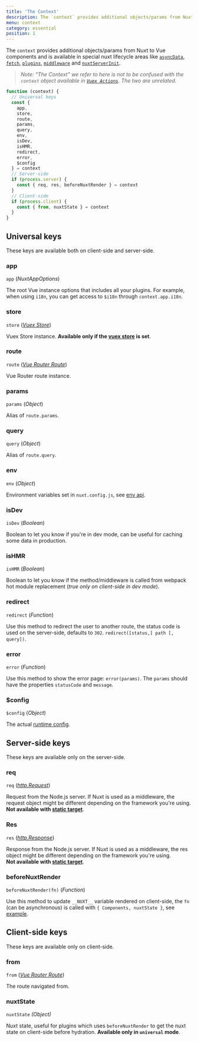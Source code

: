 ```yaml
---
title: 'The Context'
description: The `context` provides additional objects/params from Nuxt not traditionally available to Vue components. The `context` is available in special nuxt lifecycle areas like `asyncData`, `plugins`, `middlewares`, `modules`, and `store/nuxtServerInit`.
menu: context
category: essential
position: 1
---
```


The `context` provides additional objects/params from Nuxt to Vue components and is available in special nuxt lifecycle areas like [`asyncData`](/api), [`fetch`](/api/pages-fetch), [`plugins`](/guide/plugins), [`middleware`](/guide/routing#middleware) and [`nuxtServerInit`](/guide/vuex-store#the-nuxtserverinit-action).

> _Note: "The Context" we refer to here is not to be confused with the `context` object available in [`Vuex Actions`](https://vuex.vuejs.org/guide/actions.html). The two are unrelated._

```js
function (context) {
  // Universal keys
  const {
    app,
    store,
    route,
    params,
    query,
    env,
    isDev,
    isHMR,
    redirect,
    error,
    $config
  } = context
  // Server-side
  if (process.server) {
    const { req, res, beforeNuxtRender } = context
  }
  // Client-side
  if (process.client) {
    const { from, nuxtState } = context
  }
}
```

## Universal keys

These keys are available both on client-side and server-side.

### app

`app` (_NuxtAppOptions_)

The root Vue instance options that includes all your plugins. For example, when using `i18n`, you can get access to `$i18n` through `context.app.i18n`.

### store

`store` ([_Vuex Store_](https://vuex.vuejs.org/api/#vuex-store-instance-properties))

Vuex Store instance. **Available only if the [vuex store](/guide/vuex-store) is set**.

### route

`route` ([_Vue Router Route_](https://router.vuejs.org/api/#the-route-object))

Vue Router route instance.

### params

`params` (_Object_)

Alias of `route.params`.

### query

`query` (_Object_)

Alias of `route.query`.

### env

`env` (_Object_)

Environment variables set in `nuxt.config.js`, see [env api](/api/configuration-env).

### isDev

`isDev` (_Boolean_)

Boolean to let you know if you're in dev mode, can be useful for caching some data in production.

### isHMR

`isHMR` (_Boolean_)

Boolean to let you know if the method/middleware is called from webpack hot module replacement (_true only on client-side in dev mode_).

### redirect

`redirect` (_Function_)

Use this method to redirect the user to another route, the status code is used on the server-side, defaults to `302`. `redirect([status,] path [, query])`.

### error

`error` (_Function_)

Use this method to show the error page: `error(params)`. The `params` should have the properties `statusCode` and `message`.

### \$config

`$config` (_Object_)

The actual [runtime config](/guide/runtime-config).

## Server-side keys

These keys are available only on the server-side.

### req

`req` ([_http.Request_](https://nodejs.org/api/http.html#http_class_http_incomingmessage))

Request from the Node.js server. If Nuxt is used as a middleware, the request object might be different depending on the framework you're using.<br>**Not available with [static target](/guides/features/deployment-targets#static-hosting)**.

### Res

`res` ([_http.Response_](https://nodejs.org/api/http.html#http_class_http_serverresponse))

Response from the Node.js server. If Nuxt is used as a middleware, the res object might be different depending on the framework you're using.<br>**Not available with [static target](/guides/features/deployment-targets#static-hosting)**.

### beforeNuxtRender

`beforeNuxtRender(fn)` (_Function_)

Use this method to update `__NUXT__` variable rendered on client-side, the `fn` (can be asynchronous) is called with `{ Components, nuxtState }`, see [example](https://github.com/nuxt/nuxt.js/blob/cf6b0df45f678c5ac35535d49710c606ab34787d/test/fixtures/basic/pages/special-state.vue).

## Client-side keys

These keys are available only on client-side.

### from

`from` ([_Vue Router Route_](https://router.vuejs.org/api/#the-route-object))

The route navigated from.

### nuxtState

`nuxtState` _(Object)_

Nuxt state, useful for plugins which uses `beforeNuxtRender` to get the nuxt state on client-side before hydration. **Available only in `universal` mode**.
